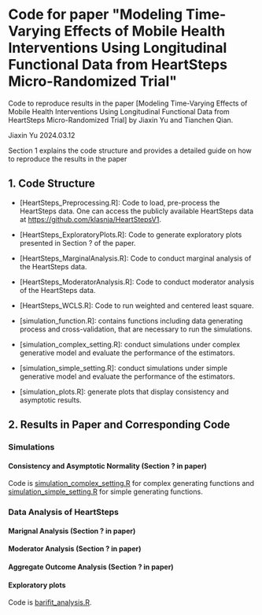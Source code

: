 # Code for paper "Modeling Time-Varying Effects of Mobile Health Interventions Using Longitudinal Functional Data from HeartSteps Micro-Randomized Trial"

Code to reproduce results in the paper [Modeling Time-Varying Effects of Mobile
Health Interventions Using Longitudinal
Functional Data from HeartSteps
Micro-Randomized Trial] by Jiaxin Yu and Tianchen Qian.

Jiaxin Yu
2024.03.12


Section 1 explains the code structure and provides a detailed guide on how to reproduce the results in the paper

## 1. Code Structure

* [HeartSteps_Preprocessing.R]: Code to load, pre-process the HeartSteps data. One can access the publicly available HeartSteps data at https://github.com/klasnja/HeartStepsV1.

* [HeartSteps_ExploratoryPlots.R]: Code to generate exploratory plots presented in Section ? of the paper.

* [HeartSteps_MarginalAnalysis.R]: Code to conduct marginal analysis of the HeartSteps data.

* [HeartSteps_ModeratorAnalysis.R]: Code to conduct moderator analysis of the HeartSteps data.

* [HeartSteps_WCLS.R]: Code to run weighted and centered least square.

* [simulation_function.R]: contains functions including data generating process and cross-validation, that are necessary to run the simulations.

* [simulation_complex_setting.R]: conduct simulations under complex generative model and evaluate the performance of the estimators.
  
* [simulation_simple_setting.R]: conduct simulations under simple generative model and evaluate the performance of the estimators.

* [simulation_plots.R]: generate plots that display consistency and asymptotic results.


## 2. Results in Paper and Corresponding Code

### Simulations

#### Consistency and Asymptotic Normality (Section ? in paper) 

Code is [simulation_complex_setting.R](simulation_complex_setting.R) for complex generating functions and [simulation_simple_setting.R](simulation_simple_setting.R) for simple generating functions.

### Data Analysis of HeartSteps 

#### Marignal Analysis (Section ? in paper)

#### Moderator Analysis (Section ? in paper)

#### Aggregate Outcome Analysis (Section ? in paper)

#### Exploratory plots

Code is [barifit_analysis.R](barifit_analysis.R). 
